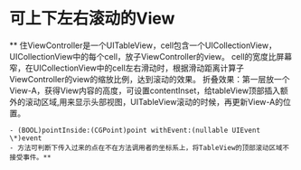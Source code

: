 # 可上下左右滚动的View #

**	住ViewController是一个UITableView，cell包含一个UICollectionView，UICollectionView中的每个cell，放子ViewController的view。
	cell的宽度比屏幕窄，在UICollectionView中的cell左右滑动时，根据滑动距离计算子ViewController的view的缩放比例，达到滚动的效果。
	折叠效果：第一层放一个View-A，获得View内容的高度，可设置contentInset，给tableView顶部插入额外的滚动区域,用来显示头部视图，UITableView滚动的时候，再更新View-A的位置。
	
	- (BOOL)pointInside:(CGPoint)point withEvent:(nullable UIEvent \*)event 
	- 方法可判断下传入过来的点在不在方法调用者的坐标系上，将TableView的顶部滚动区域不接受事件。**
